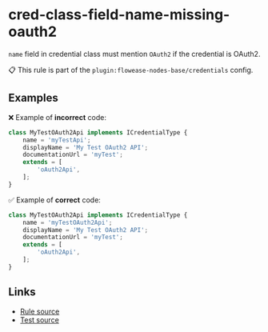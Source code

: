 [//]: # "File generated from a template. Do not edit this file directly."

# cred-class-field-name-missing-oauth2

`name` field in credential class must mention `OAuth2` if the credential is OAuth2.

📋 This rule is part of the `plugin:flowease-nodes-base/credentials` config.

## Examples

❌ Example of **incorrect** code:

```js
class MyTestOAuth2Api implements ICredentialType {
    name = 'myTestApi';
    displayName = 'My Test OAuth2 API';
    documentationUrl = 'myTest';
    extends = [
        'oAuth2Api',
    ];
}
```

✅ Example of **correct** code:

```js
class MyTestOAuth2Api implements ICredentialType {
    name = 'myTestOAuth2Api';
    displayName = 'My Test OAuth2 API';
    documentationUrl = 'myTest';
    extends = [
        'oAuth2Api',
    ];
}
```

## Links

- [Rule source](../../lib/rules/cred-class-field-name-missing-oauth2.ts)
- [Test source](../../tests/cred-class-field-name-missing-oauth2.test.ts)
